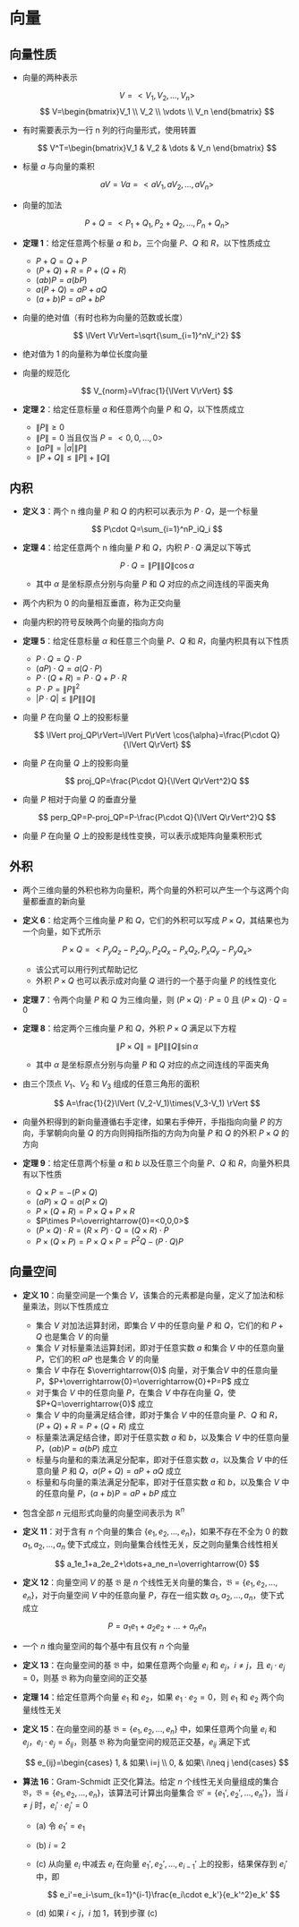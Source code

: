 # 向量

## 向量性质

- 向量的两种表示

  $$
  V=<V_1,V_2,\dots,V_n>
  $$
  $$
  V=\begin{bmatrix}V_1 \\ V_2 \\ \vdots \\ V_n \end{bmatrix}
  $$

- 有时需要表示为一行 n 列的行向量形式，使用转置

  $$
  V^T=\begin{bmatrix}V_1 & V_2 & \dots & V_n \end{bmatrix}
  $$

- 标量 $a$ 与向量的乘积

  $$
  aV=Va=<aV_1,aV_2,\dots,aV_n>
  $$

- 向量的加法

  $$
  P+Q=<P_1+Q_1,P_2+Q_2,\dots,P_n+Q_n>
  $$

- **定理 1**：给定任意两个标量 $a$ 和 $b$，三个向量 $P$、$Q$ 和 $R$，以下性质成立
  - $P+Q=Q+P$
  - $(P+Q)+R=P+(Q+R)$
  - $(ab)P=a(bP)$
  - $a(P+Q)=aP+aQ$
  - $(a+b)P=aP+bP$
- 向量的绝对值（有时也称为向量的范数或长度）

  $$
  \lVert V\rVert=\sqrt{\sum_{i=1}^nV_i^2}
  $$

- 绝对值为 1 的向量称为单位长度向量
- 向量的规范化

  $$
  V_{norm}=V\frac{1}{\lVert V\rVert}
  $$

- **定理 2**：给定任意标量 $a$ 和任意两个向量 $P$ 和 $Q$，以下性质成立
  - $\lVert P\rVert\ge 0$
  - $\lVert P\rVert=0$ 当且仅当 $P=<0,0,\dots,0>$
  - $\lVert aP\rVert=|a|\lVert P\rVert$
  - $\lVert P+Q\rVert \le \lVert P\rVert+\lVert Q\rVert$

## 内积

- **定义 3**：两个 n 维向量 $P$ 和 $Q$ 的内积可以表示为 $P\cdot Q$，是一个标量

  $$
  P\cdot Q=\sum_{i=1}^nP_iQ_i
  $$

- **定理 4**：给定任意两个 n 维向量 $P$ 和 $Q$，内积 $P\cdot Q$ 满足以下等式

  $$
  P\cdot Q=\lVert P\rVert \lVert Q\rVert \cos{\alpha}
  $$

  - 其中 $\alpha$ 是坐标原点分别与向量 $P$ 和 $Q$ 对应的点之间连线的平面夹角
- 两个内积为 0 的向量相互垂直，称为正交向量
- 向量内积的符号反映两个向量的指向方向
- **定理 5**：给定任意标量 $\alpha$ 和任意三个向量 $P$、$Q$ 和 $R$，向量内积具有以下性质
  - $P\cdot Q=Q\cdot P$
  - $(aP)\cdot Q=a(Q\cdot P)$
  - $P\cdot(Q+R)=P\cdot Q+P\cdot R$
  - $P\cdot P=\lVert P\rVert^2$
  - $|P\cdot Q|\le \lVert P\rVert \lVert Q\rVert$
- 向量 $P$ 在向量 $Q$ 上的投影标量

  $$
  \lVert proj_QP\rVert=\lVert P\rVert \cos{\alpha}=\frac{P\cdot Q}{\lVert Q\rVert}
  $$

- 向量 $P$ 在向量 $Q$ 上的投影向量

  $$
  proj_QP=\frac{P\cdot Q}{\lVert Q\rVert^2}Q
  $$

- 向量 $P$ 相对于向量 $Q$ 的垂直分量

  $$
  perp_QP=P-proj_QP=P-\frac{P\cdot Q}{\lVert Q\rVert^2}Q
  $$

- 向量 $P$ 在向量 $Q$ 上的投影是线性变换，可以表示成矩阵向量乘积形式

## 外积

- 两个三维向量的外积也称为向量积，两个向量的外积可以产生一个与这两个向量都垂直的新向量
- **定义 6**：给定两个三维向量 $P$ 和 $Q$，它们的外积可以写成 $P\times Q$，其结果也为一个向量，如下式所示

  $$
  P\times Q=<P_yQ_z-P_zQ_y,P_zQ_x-P_xQ_z,P_xQ_y-P_yQ_x>
  $$

  - 该公式可以用行列式帮助记忆
  - 外积 $P\times Q$ 也可以表示成对向量 $Q$ 进行的一个基于向量 $P$ 的线性变化
- **定理 7**：令两个向量 $P$ 和 $Q$ 为三维向量，则 $(P\times Q)\cdot P=0$ 且 $(P\times Q)\cdot Q=0$
- **定理 8**：给定两个三维向量 $P$ 和 $Q$，外积 $P\times Q$ 满足以下方程

  $$
  \lVert P\times Q\rVert=\lVert P\rVert\lVert Q\rVert \sin{\alpha}
  $$

  - 其中 $\alpha$ 是坐标原点分别与向量 $P$ 和 $Q$ 对应的点之间连线的平面夹角
- 由三个顶点 $V_1$、$V_2$ 和 $V_3$ 组成的任意三角形的面积

  $$
  A=\frac{1}{2}\lVert (V_2-V_1)\times(V_3-V_1) \rVert
  $$

- 向量外积得到的新向量遵循右手定律，如果右手伸开，手指指向向量 $P$ 的方向，手掌朝向向量 $Q$ 的方向则拇指所指的方向为向量 $P$ 和 $Q$ 的外积 $P\times Q$ 的方向
- **定理 9**：给定任意两个标量 $a$ 和 $b$ 以及任意三个向量 $P$、$Q$ 和 $R$，向量外积具有以下性质
  - $Q\times P=-(P\times Q)$
  - $(aP)\times Q=a(P\times Q)$
  - $P\times (Q+R)=P\times Q+P\times R$
  - $P\times P=\overrightarrow{0}=<0,0,0>$
  - $(P\times Q)\cdot R=(R\times P)\cdot Q=(Q\times R)\cdot P$
  - $P\times(Q\times P)=P\times Q\times P=P^2Q-(P\cdot Q)P$

## 向量空间

- **定义 10**：向量空间是一个集合 $V$，该集合的元素都是向量，定义了加法和标量乘法，则以下性质成立
  - 集合 $V$ 对加法运算封闭，即集合 $V$ 中的任意向量 $P$ 和 $Q$，它们的和 $P+Q$ 也是集合 $V$ 的向量
  - 集合 $V$ 对标量乘法运算封闭，即对于任意实数 $a$ 和集合 $V$ 中的任意向量 $P$，它们的积 $aP$ 也是集合 $V$ 的向量
  - 集合 $V$ 中存在 $\overrightarrow{0}$ 向量，对于集合$V$ 中的任意向量 $P$，$P+\overrightarrow{0}=\overrightarrow{0}+P=P$ 成立
  - 对于集合 $V$ 中的任意向量 $P$，在集合 $V$ 中存在向量 $Q$，使 $P+Q=\overrightarrow{0}$ 成立
  - 集合 $V$ 中的向量满足结合律，即对于集合 $V$ 中的任意向量 $P$、$Q$ 和 $R$，$(P+Q)+R=P+(Q+R)$ 成立
  - 标量乘法满足结合律，即对于任意实数 $a$ 和 $b$，以及集合 $V$ 中的任意向量 $P$，$(ab)P=a(bP)$ 成立
  - 标量与向量和的乘法满足分配率，即对于任意实数 $a$，以及集合 $V$ 中的任意向量 $P$ 和 $Q$，$a(P+Q)=aP+aQ$ 成立
  - 标量和与向量的乘法满足分配率，即对于任意实数 $a$ 和 $b$，以及集合 $V$ 中的任意向量 $P$，$(a+b)P=aP+bP$ 成立
- 包含全部 $n$ 元组形式向量的向量空间表示为 $\mathbb{R}^n$
- **定义 11**：对于含有 $n$ 个向量的集合 $\{e_1,e_2,\dots,e_n\}$，如果不存在不全为 0 的数 $a_1,a_2,\dots,a_n$ 使下式成立，则向量集合线性无关，反之则向量集合线性相关

  $$
  a_1e_1+a_2e_2+\dots+a_ne_n=\overrightarrow{0}
  $$

- **定义 12**：向量空间 $V$ 的基 $\mathfrak{B}$ 是 $n$ 个线性无关向量的集合，$\mathfrak{B}=\{e_1,e_2,\dots,e_n\}$，对于向量空间 $V$ 中的任意向量 $P$，存在一组实数 $a_1,a_2,\dots,a_n$，使下式成立

  $$
  P=a_1e_1+a_2e_2+\dots+a_ne_n
  $$

- 一个 $n$ 维向量空间的每个基中有且仅有 $n$ 个向量
- **定义 13**：在向量空间的基 $\mathfrak{B}$ 中，如果任意两个向量 $e_i$ 和 $e_j$，$i\neq j$，且 $e_i\cdot e_j=0$，则基 $\mathfrak{B}$ 称为向量空间的正交基
- **定理 14**：给定任意两个向量 $e_1$ 和 $e_2$，如果 $e_1\cdot e_2=0$，则 $e_1$ 和 $e_2$ 两个向量线性无关
- **定义 15**：在向量空间的基 $\mathfrak{B}=\{e_1,e_2,\dots,e_n\}$ 中，如果任意两个向量 $e_i$ 和 $e_j$，$e_i\cdot e_j=\delta_{ij}$，则基 $\mathfrak{B}$ 称为向量空间的规范正交基，$e_{ij}$ 满足下式

  $$
  e_{ij}=\begin{cases} 1, & 如果\ i=j \\ 0, & 如果\ i\neq j \end{cases}
  $$

- **算法 16**：Gram-Schmidt 正交化算法。给定 $n$ 个线性无关向量组成的集合 $\mathfrak{B}$，$\mathfrak{B}=\{e_1,e_2,\dots,e_n\}$，该算法可计算出向量集合 $\mathfrak{B}'=\{e_1',e_2',\dots,e_n'\}$，当 $i\neq j$ 时，$e_i'\cdot e_j'=0$
  - (a) 令 $e_1'=e_1$
  - (b) $i=2$
  - (c) 从向量 $e_i$ 中减去 $e_i$ 在向量 $e_1',e_2',\dots,e_{i-1}'$ 上的投影，结果保存到 $e_i'$ 中，即

    $$
    e_i'=e_i-\sum_{k=1}^{i-1}\frac{e_i\cdot e_k'}{e_k'^2}e_k'
    $$
  
  - (d) 如果 $i\lt j$，$i$ 加 $1$，转到步骤 (c)
